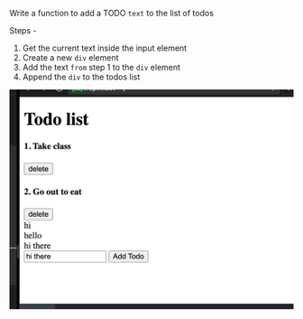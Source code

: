 Write a function to add a TODO `text` to the list of todos

Steps -
1. Get the current text inside the input element
2. Create a new `div` element
3. Add the text `from` step 1 to the `div` element
4. Append the `div` to the todos list


![assignment 6](./6.png)